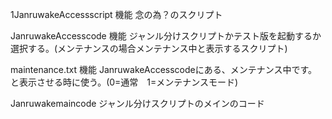 1JanruwakeAccessscript
機能
念の為？のスクリプト

JanruwakeAccesscode
機能
ジャンル分けスクリプトかテスト版を起動するか選択する。(メンテナンスの場合メンテナンス中と表示するスクリプト)

maintenance.txt
機能
JanruwakeAccesscodeにある、メンテナンス中です。と表示させる時に使う。(0=通常　1=メンテナンスモード)

Janruwakemaincode
ジャンル分けスクリプトのメインのコード
